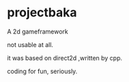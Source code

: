 # projectbaka
A 2d gameframework 

not usable at all. 

it was based on direct2d ,written by cpp.

coding for fun, seriously.
